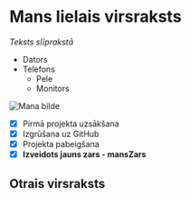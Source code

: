 # Mans lielais virsraksts

*Teksts slīprakstā*

* Dators
* Telefons
	* Pele
	* Monitors

![Mana bilde](https://pbs.twimg.com/tweet_video_thumb/C34h-HpVMAEgAGc.jpg)

- [x] Pirmā projekta uzsākšana
- [x] Izgrūšana uz GitHub
- [x] Projekta pabeigšana
- [x] **Izveidots jauns zars - mansZars**

## Otrais virsraksts
